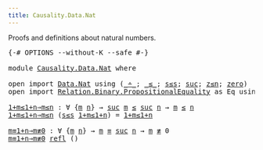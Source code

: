 ```yaml
---
title: Causality.Data.Nat
---
```


Proofs and definitions about natural numbers.

<pre class="Agda"><a id="91" class="Symbol">{-#</a> <a id="95" class="Keyword">OPTIONS</a> <a id="103" class="Pragma">--without-K</a> <a id="115" class="Pragma">--safe</a> <a id="122" class="Symbol">#-}</a>

<a id="127" class="Keyword">module</a> <a id="134" href="Causality.Data.Nat.html" class="Module">Causality.Data.Nat</a> <a id="153" class="Keyword">where</a>

<a id="160" class="Keyword">open</a> <a id="165" class="Keyword">import</a> <a id="172" href="Data.Nat.html" class="Module">Data.Nat</a> <a id="181" class="Keyword">using</a> <a id="187" class="Symbol">(</a><a id="188" href="Data.Nat.Base.html#3211" class="Primitive Operator">_∸_</a><a id="191" class="Symbol">;</a> <a id="193" href="Data.Nat.Base.html#1544" class="Datatype Operator">_≤_</a><a id="196" class="Symbol">;</a> <a id="198" href="Data.Nat.Base.html#1609" class="InductiveConstructor">s≤s</a><a id="201" class="Symbol">;</a> <a id="203" href="Agda.Builtin.Nat.html#217" class="InductiveConstructor">suc</a><a id="206" class="Symbol">;</a> <a id="208" href="Data.Nat.Base.html#1567" class="InductiveConstructor">z≤n</a><a id="211" class="Symbol">;</a> <a id="213" href="Agda.Builtin.Nat.html#204" class="InductiveConstructor">zero</a><a id="217" class="Symbol">)</a>
<a id="219" class="Keyword">open</a> <a id="224" class="Keyword">import</a> <a id="231" href="Relation.Binary.PropositionalEquality.html" class="Module">Relation.Binary.PropositionalEquality</a> <a id="269" class="Symbol">as</a> <a id="272" class="Module">Eq</a> <a id="275" class="Keyword">using</a> <a id="281" class="Symbol">(</a><a id="282" href="Agda.Builtin.Equality.html#133" class="Datatype Operator">_≡_</a><a id="285" class="Symbol">;</a> <a id="287" href="Relation.Binary.PropositionalEquality.Core.html#853" class="Function Operator">_≢_</a><a id="290" class="Symbol">;</a> <a id="292" href="Agda.Builtin.Equality.html#190" class="InductiveConstructor">refl</a><a id="296" class="Symbol">)</a>

<a id="1+m≤1+n⇒m≤n"></a><a id="299" href="Causality.Data.Nat.html#299" class="Function">1+m≤1+n⇒m≤n</a> <a id="311" class="Symbol">:</a> <a id="313" class="Symbol">∀</a> <a id="315" class="Symbol">{</a><a id="316" href="Causality.Data.Nat.html#316" class="Bound">m</a> <a id="318" href="Causality.Data.Nat.html#318" class="Bound">n</a><a id="319" class="Symbol">}</a> <a id="321" class="Symbol">→</a> <a id="323" href="Agda.Builtin.Nat.html#217" class="InductiveConstructor">suc</a> <a id="327" href="Causality.Data.Nat.html#316" class="Bound">m</a> <a id="329" href="Data.Nat.Base.html#1544" class="Datatype Operator">≤</a> <a id="331" href="Agda.Builtin.Nat.html#217" class="InductiveConstructor">suc</a> <a id="335" href="Causality.Data.Nat.html#318" class="Bound">n</a> <a id="337" class="Symbol">→</a> <a id="339" href="Causality.Data.Nat.html#316" class="Bound">m</a> <a id="341" href="Data.Nat.Base.html#1544" class="Datatype Operator">≤</a> <a id="343" href="Causality.Data.Nat.html#318" class="Bound">n</a>
<a id="345" href="Causality.Data.Nat.html#299" class="Function">1+m≤1+n⇒m≤n</a> <a id="357" class="Symbol">(</a><a id="358" href="Data.Nat.Base.html#1609" class="InductiveConstructor">s≤s</a> <a id="362" href="Causality.Data.Nat.html#362" class="Bound">1+m≤1+n</a><a id="369" class="Symbol">)</a> <a id="371" class="Symbol">=</a> <a id="373" href="Causality.Data.Nat.html#362" class="Bound">1+m≤1+n</a>

<a id="m≡1+n⇒m≢0"></a><a id="382" href="Causality.Data.Nat.html#382" class="Function">m≡1+n⇒m≢0</a> <a id="392" class="Symbol">:</a> <a id="394" class="Symbol">∀</a> <a id="396" class="Symbol">{</a><a id="397" href="Causality.Data.Nat.html#397" class="Bound">m</a> <a id="399" href="Causality.Data.Nat.html#399" class="Bound">n</a><a id="400" class="Symbol">}</a> <a id="402" class="Symbol">→</a> <a id="404" href="Causality.Data.Nat.html#397" class="Bound">m</a> <a id="406" href="Agda.Builtin.Equality.html#133" class="Datatype Operator">≡</a> <a id="408" href="Agda.Builtin.Nat.html#217" class="InductiveConstructor">suc</a> <a id="412" href="Causality.Data.Nat.html#399" class="Bound">n</a> <a id="414" class="Symbol">→</a> <a id="416" href="Causality.Data.Nat.html#397" class="Bound">m</a> <a id="418" href="Relation.Binary.PropositionalEquality.Core.html#853" class="Function Operator">≢</a> <a id="420" class="Number">0</a>
<a id="422" href="Causality.Data.Nat.html#382" class="Function">m≡1+n⇒m≢0</a> <a id="432" href="Agda.Builtin.Equality.html#190" class="InductiveConstructor">refl</a> <a id="437" class="Symbol">()</a>
</pre>